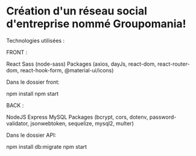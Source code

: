 # Création d'un réseau social d'entreprise nommé Groupomania!

Technologies utilisées :

FRONT :

React Sass (node-sass) Packages (axios, dayJs, react-dom, react-router-dom, react-hook-form, @material-ui/icons)

Dans le dossier front:

npm install
npm start

BACK :

NodeJS Express MySQL Packages (bcrypt, cors, dotenv, password-validator, jsonwebtoken, sequelize, mysql2, multer)

Dans le dossier API:

npm install
db:migrate
npm start
